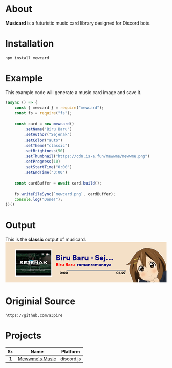 # __About__
**Musicard** is a futuristic music card library designed for Discord bots.

# __Installation__
```
npm install mewcard
```

# __Example__
This example code will generate a music card image and save it.
```js
(async () => {
    const { mewcard } = require("mewcard");
    const fs = require("fs");

    const card = new mewcard()
        .setName("Biru Baru")
        .setAuthor("Sejenak")
        .setColor("auto")
        .setTheme("classic")
        .setBrightness(50)
        .setThumbnail("https://cdn.is-a.fun/mewwme/mewwme.png")
        .setProgress(10)
        .setStartTime("0:00")
        .setEndTime("3:00")

    const cardBuffer = await card.build();

    fs.writeFileSync(`mewcard.png`, cardBuffer);
    console.log("Done!");
})()
```

# __Output__
This is the **classic** output of musicard.
![classic](/example/mewcard.png)

# Originial Source

```
https://github.com/a3pire
```
# Projects
|  Sr.  |            Name            |  Platform  |
|:-----:|:--------------------------:|:----------:|
| **1** | [Mewwme's Music](https://discord.com/api/oauth2/authorize?client_id=928711702596423740&permissions=2184571952&scope=bot%20applications.commands) | discord.js |